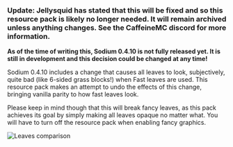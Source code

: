 ### Update: Jellysquid has stated that this will be fixed and so this resource pack is likely no longer needed. It will remain archived unless anything changes. See the CaffeineMC discord for more information.

**As of the time of writing this, Sodium 0.4.10 is not fully released yet. It is still in development and this decision could be changed at any time!**

Sodium 0.4.10 includes a change that causes all leaves to look, subjectively, quite bad (like 6-sided grass blocks!) when Fast leaves are used. This resource pack makes an attempt to undo the effects of this change, bringing vanilla parity to how fast leaves look. 

Please keep in mind though that this will break fancy leaves, as this pack achieves its goal by simply making all leaves opaque no matter what. You will have to turn off the resource pack when enabling fancy graphics.

![Leaves comparison](https://cdn.discordapp.com/attachments/977987491233677374/1077246193924579398/ezgif-3-8b588e4069.webp)
